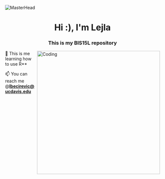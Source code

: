 ![MasterHead](https://64.media.tumblr.com/fc671558a154e20251fc7e75ccba938a/tumblr_p29irjTxms1wvcbfqo1_1280.gif)

<h1 align="center">Hi :), I'm Lejla</h1>
<h3 align="center">This is my BIS15L repository</h3>
<img align="right" alt="Coding" width="400" src="https://i.pinimg.com/originals/6c/90/28/6c90288d7e10d46d18895f17f420a92c.gif">


🌱 This is me learning how to use R**

📫 You can reach me @**lbecirevic@ucdavis.edu**


